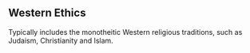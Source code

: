 ## Western Ethics
Typically includes the monotheitic Western religious traditions, such as Judaism, Christianity and Islam. 